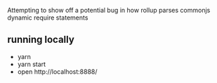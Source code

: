 Attempting to show off a potential bug in how rollup parses commonjs dynamic require statements

## running locally
- yarn
- yarn start
- open http://localhost:8888/
